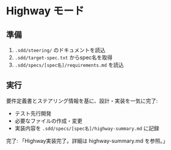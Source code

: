 # Highway モード

## 準備
1. `.sdd/steering/` のドキュメントを読込
2. `.sdd/target-spec.txt` からspec名を取得
3. `.sdd/specs/[spec名]/requirements.md` を読込

## 実行
要件定義書とステアリング情報を基に、設計・実装を一気に完了:
- テスト先行開発
- 必要なファイルの作成・変更
- 実装内容を `.sdd/specs/[spec名]/highway-summary.md` に記録

完了:
「Highway実装完了。詳細は highway-summary.md を参照。」
